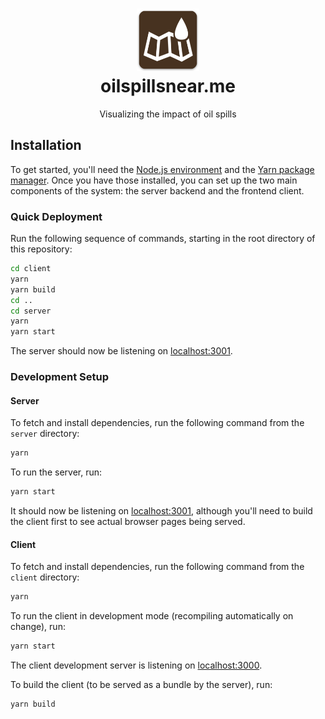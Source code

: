 <h1 align="center">
  <img src="https://github.com/gandreadis/oilspillsnearme/raw/master/client/public/android-chrome-192x192.png" width="100"/><br/>
  oilspillsnear.me
</h1>
<p align="center">Visualizing the impact of oil spills</p>

## Installation

To get started, you'll need the [Node.js environment](https://nodejs.org) and the [Yarn package manager](https://yarnpkg.com). Once you have those installed, you can set up the two main components of the system: the server backend and the frontend client.

### Quick Deployment

Run the following sequence of commands, starting in the root directory of this repository:

```bash
cd client
yarn
yarn build
cd ..
cd server
yarn
yarn start
```

The server should now be listening on [localhost:3001](http://localhost:3001).

### Development Setup

#### Server 
To fetch and install dependencies, run the following command from the `server` directory:

```bash
yarn
```

To run the server, run:

```bash
yarn start
```

It should now be listening on [localhost:3001](http://localhost:3001), although you'll need to build the client first to see actual browser pages being served.

#### Client 
To fetch and install dependencies, run the following command from the `client` directory:

```bash
yarn
```

To run the client in development mode (recompiling automatically on change), run:

```bash
yarn start
```

The client development server is listening on [localhost:3000](http://localhost:3000).

To build the client (to be served as a bundle by the server), run:

```bash
yarn build
```

